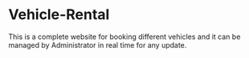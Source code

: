 # Vehicle-Rental
This is a complete website for booking different vehicles and it can be managed by Administrator in real time for any update. 
